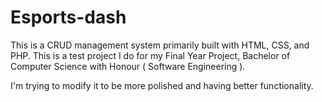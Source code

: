 # Esports-dash
This is a CRUD management system primarily built with HTML, CSS, and PHP. This is a test project I do for my Final Year Project, Bachelor of Computer Science with Honour ( Software Engineering ).

I'm trying to modify it to be more polished and having better functionality.
